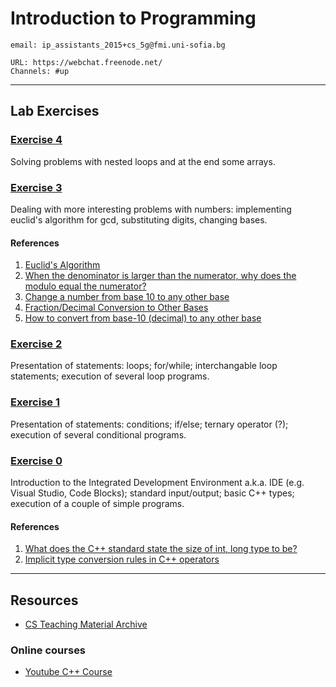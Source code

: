 Introduction to Programming
===========================

    email: ip_assistants_2015+cs_5g@fmi.uni-sofia.bg

    URL: https://webchat.freenode.net/
    Channels: #up

* * * * *

Lab Exercises
-------------

### [Exercise 4](https://github.com/fmi-lab/up/blob/master/exercises/exercise4)

Solving problems with nested loops and at the end some arrays.

### [Exercise 3](https://github.com/fmi-lab/up/blob/master/exercises/exercise3)

Dealing with more interesting problems with numbers: implementing
euclid's algorithm for gcd, substituting digits, changing bases.

#### References

1.  [Euclid's Algorithm](http://www.cut-the-knot.org/blue/Euclid.shtml)
2.  [When the denominator is larger than the numerator, why does the
    modulo equal the
    numerator?](http://math.stackexchange.com/questions/422697/when-the-denominator-is-larger-than-the-numerator-why-does-the-modulo-equal-the)
3.  [Change a number from base 10 to any other
    base](http://mathbits.com/MathBits/CompSci/Introduction/frombase10.htm)
4.  [Fraction/Decimal Conversion to Other
    Bases](http://mathforum.org/library/drmath/view/55744.html)
5.  [How to convert from base-10 (decimal) to any other
    base](http://www.searchmarked.com/math/how-to-convert-from-base-10-decimal-to-any-other-base.php)

### [Exercise 2](https://github.com/fmi-lab/up/blob/master/exercises/exercise2)

Presentation of statements: loops; for/while; interchangable loop
statements; execution of several loop programs.

### [Exercise 1](https://github.com/fmi-lab/up/blob/master/exercises/exercise1)

Presentation of statements: conditions; if/else; ternary operator (?);
execution of several conditional programs.

### [Exercise 0](https://github.com/fmi-lab/up/blob/master/exercises/exercise0)

Introduction to the Integrated Development Environment a.k.a. IDE (e.g.
Visual Studio, Code Blocks); standard input/output; basic C++ types;
execution of a couple of simple programs.

#### References

1.  [What does the C++ standard state the size of int, long type to
    be?](http://stackoverflow.com/questions/589575/what-does-the-c-standard-state-the-size-of-int-long-type-to-be)
2.  [Implicit type conversion rules in C++
    operators](http://stackoverflow.com/questions/5563000/implicit-type-conversion-rules-in-c-operators)

* * * * *

Resources
---------

-   [CS Teaching Material Archive](https://www.cs.bu.edu/teaching/)

### Online courses

-   [Youtube C++
    Course](https://www.youtube.com/watch?v=l8UeoizDLJw&list=PL71DAFD8C68FD9013&index=1)

